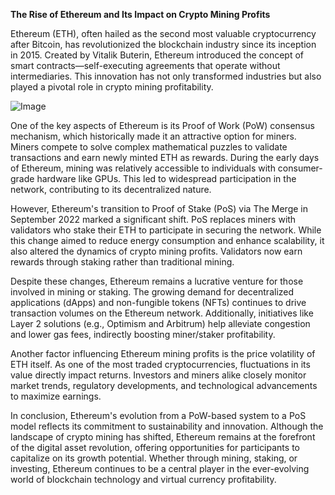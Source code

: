 **The Rise of Ethereum and Its Impact on Crypto Mining Profits**

Ethereum (ETH), often hailed as the second most valuable cryptocurrency after Bitcoin, has revolutionized the blockchain industry since its inception in 2015. Created by Vitalik Buterin, Ethereum introduced the concept of smart contracts—self-executing agreements that operate without intermediaries. This innovation has not only transformed industries but also played a pivotal role in crypto mining profitability.

![Image](https://github.com/user-attachments/assets/31692037-0104-4703-abd1-696b6a7dd41b)

One of the key aspects of Ethereum is its Proof of Work (PoW) consensus mechanism, which historically made it an attractive option for miners. Miners compete to solve complex mathematical puzzles to validate transactions and earn newly minted ETH as rewards. During the early days of Ethereum, mining was relatively accessible to individuals with consumer-grade hardware like GPUs. This led to widespread participation in the network, contributing to its decentralized nature.

However, Ethereum's transition to Proof of Stake (PoS) via The Merge in September 2022 marked a significant shift. PoS replaces miners with validators who stake their ETH to participate in securing the network. While this change aimed to reduce energy consumption and enhance scalability, it also altered the dynamics of crypto mining profits. Validators now earn rewards through staking rather than traditional mining.

Despite these changes, Ethereum remains a lucrative venture for those involved in mining or staking. The growing demand for decentralized applications (dApps) and non-fungible tokens (NFTs) continues to drive transaction volumes on the Ethereum network. Additionally, initiatives like Layer 2 solutions (e.g., Optimism and Arbitrum) help alleviate congestion and lower gas fees, indirectly boosting miner/staker profitability.

Another factor influencing Ethereum mining profits is the price volatility of ETH itself. As one of the most traded cryptocurrencies, fluctuations in its value directly impact returns. Investors and miners alike closely monitor market trends, regulatory developments, and technological advancements to maximize earnings.

In conclusion, Ethereum's evolution from a PoW-based system to a PoS model reflects its commitment to sustainability and innovation. Although the landscape of crypto mining has shifted, Ethereum remains at the forefront of the digital asset revolution, offering opportunities for participants to capitalize on its growth potential. Whether through mining, staking, or investing, Ethereum continues to be a central player in the ever-evolving world of blockchain technology and virtual currency profitability.